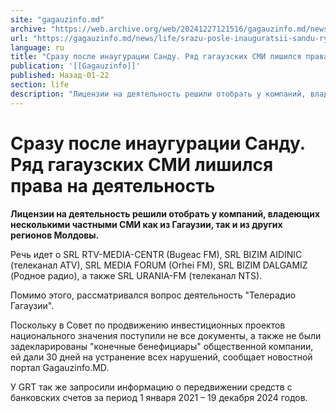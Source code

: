 ```yaml
---
site: "gagauzinfo.md"
archive: "https://web.archive.org/web/20241227121516/gagauzinfo.md/news/life/srazu-posle-inauguratsii-sandu-ryad-gagauzskih-smi-lishilsya-prava-na-deyatelnost"
url: "https://gagauzinfo.md/news/life/srazu-posle-inauguratsii-sandu-ryad-gagauzskih-smi-lishilsya-prava-na-deyatelnost"
language: ru
title: "Сразу после инаугурации Санду. Ряд гагаузских СМИ лишился права на деятельность"
publication: '[[Gagauzinfo]]'
published: Назад-01-22
section: life
description: "Лицензии на деятельность решили отобрать у компаний, владеющих несколькими частными СМИ как из Гагаузии, так и из других регионов Молдовы."
---
```


# Сразу после инаугурации Санду. Ряд гагаузских СМИ лишился права на деятельность

**Лицензии на деятельность решили отобрать у компаний, владеющих несколькими частными СМИ как из Гагаузии, так и из других регионов Молдовы.**

Речь идет о SRL RTV-MEDIA-CENTR (Bugeac FM), SRL BIZIM AIDINIC (телеканал ATV), SRL MEDIA FORUM (Orhei FM), SRL BIZIM DALGAMIZ (Родное радио), а также SRL URANIA-FM (телеканал NTS).

Помимо этого, рассматривался вопрос деятельность "Телерадио Гагаузии".

Поскольку в Совет по продвижению инвестиционных проектов национального значения поступили не все документы, а также не были задекларированы "конечные бенефициары" общественной компании, ей дали 30 дней на устранение всех нарушений, сообщает новостной портал Gagauzinfo.MD.

У GRT так же запросили информацию о передвижении средств с банковских счетов за период 1 января 2021 – 19 декабря 2024 годов.